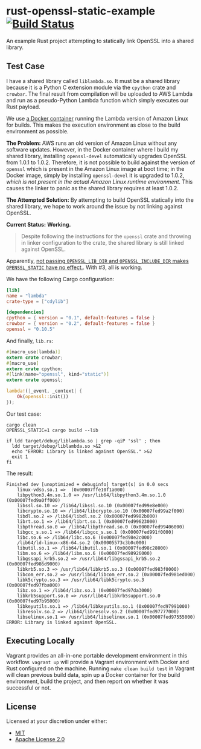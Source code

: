 # rust-openssl-static-example [![Build Status][travis.svg]][travis]

An example Rust project attempting to statically link OpenSSL into a shared library.

## Test Case

I have a shared library called `liblambda.so`. It must be a shared library because it is a Python C extension module
via the `cpython` crate and `crowbar`. The final result from compilation will be uploaded to AWS Lambda and run as a pseudo-Python Lambda function which
simply executes our Rust payload.

We use [a Docker container][docker] running the Lambda version of Amazon Linux for builds. This makes the execution
environment as close to the build environment as possible.

**The Problem:** AWS runs an old version of Amazon Linux without any software updates. However, in the Docker container
where I build my shared library, installing `openssl-devel` automatically upgrades OpenSSL from 1.0.1 to 1.0.2.
Therefore, it is not possible to build against the version of `openssl` which is present in the Amazon Linux image at
boot time; in the Docker image, simply by installing `openssl-devel` it is upgraded to 1.0.2, _which is not present
in the actual Amazon Linux runtime environment._ This causes the linker to panic as the shared library requires at least
1.0.2.

**The Attempted Solution:** By attempting to build OpenSSL statically into the shared library, we hope to work around
the issue by not linking against OpenSSL.

**Current Status:** **Working.**

> Despite following the instructions for the `openssl` crate and throwing in linker configuration to the crate, the
> shared library is still linked against OpenSSL.

Apparently, [not passing `OPENSSL_LIB_DIR` and `OPENSSL_INCLUDE_DIR` makes `OPENSSL_STATIC` have no effect.](https://github.com/naftulikay/rust-openssl-static-example/pull/3). With #3, all is working.

We have the following Cargo configuration:

```toml
[lib]
name = "lambda"
crate-type = ["cdylib"]

[dependencies]
cpython = { version = "0.1", default-features = false }
crowbar = { version = "0.2", default-features = false }
openssl = "0.10.5"
```

And finally, `lib.rs`:

```rust
#[macro_use(lambda)]
extern crate crowbar;
#[macro_use]
extern crate cpython;
#[link(name="openssl", kind="static")]
extern crate openssl;

lambda!(|_event, _context| {
    Ok(openssl::init())
});
```

Our test case:

```shell
cargo clean
OPENSSL_STATIC=1 cargo build --lib

if ldd target/debug/liblambda.so | grep -qiP 'ssl' ; then
  ldd target/debug/liblambda.so >&2
  echo "ERROR: Library is linked against OpenSSL." >&2
  exit 1
fi
```

The result:

```
Finished dev [unoptimized + debuginfo] target(s) in 0.0 secs
    linux-vdso.so.1 =>  (0x00007ffe10f1a000)
    libpython3.4m.so.1.0 => /usr/lib64/libpython3.4m.so.1.0 (0x00007fed9a0ff000)
    libssl.so.10 => /lib64/libssl.so.10 (0x00007fed99e8e000)
    libcrypto.so.10 => /lib64/libcrypto.so.10 (0x00007fed99a2f000)
    libdl.so.2 => /lib64/libdl.so.2 (0x00007fed9982b000)
    librt.so.1 => /lib64/librt.so.1 (0x00007fed99623000)
    libpthread.so.0 => /lib64/libpthread.so.0 (0x00007fed99406000)
    libgcc_s.so.1 => /lib64/libgcc_s.so.1 (0x00007fed991f0000)
    libc.so.6 => /lib64/libc.so.6 (0x00007fed98e2c000)
    /lib64/ld-linux-x86-64.so.2 (0x00005573c3b0c000)
    libutil.so.1 => /lib64/libutil.so.1 (0x00007fed98c28000)
    libm.so.6 => /lib64/libm.so.6 (0x00007fed98926000)
    libgssapi_krb5.so.2 => /usr/lib64/libgssapi_krb5.so.2 (0x00007fed986d9000)
    libkrb5.so.3 => /usr/lib64/libkrb5.so.3 (0x00007fed983f0000)
    libcom_err.so.2 => /usr/lib64/libcom_err.so.2 (0x00007fed981ed000)
    libk5crypto.so.3 => /usr/lib64/libk5crypto.so.3 (0x00007fed97fba000)
    libz.so.1 => /lib64/libz.so.1 (0x00007fed97da3000)
    libkrb5support.so.0 => /usr/lib64/libkrb5support.so.0 (0x00007fed97b95000)
    libkeyutils.so.1 => /lib64/libkeyutils.so.1 (0x00007fed97991000)
    libresolv.so.2 => /lib64/libresolv.so.2 (0x00007fed97777000)
    libselinux.so.1 => /usr/lib64/libselinux.so.1 (0x00007fed97555000)
ERROR: Library is linked against OpenSSL.
```

## Executing Locally

Vagrant provides an all-in-one portable development environment in this workflow. `vagrant up` will provide a Vagrant
environment with Docker and Rust configured on the machine. Running `make clean build test` in Vagrant will clean
previous build data, spin up a Docker container for the build environment, build the project, and then report on
whether it was successful or not.

## License

Licensed at your discretion under either:

 - [MIT](./LICENSE-MIT)
 - [Apache License 2.0](./LICENSE-APACHE)

 [travis]: https://travis-ci.org/naftulikay/rust-openssl-static-example
 [travis.svg]: https://travis-ci.org/naftulikay/rust-openssl-static-example.svg?branch=master
 [docker]: https://hub.docker.com/r/naftulikay/circleci-amazonlinux-rust/
